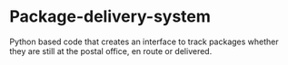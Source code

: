 # Package-delivery-system
Python based code that creates an interface to track packages whether they are still at the postal office, en route or delivered.
